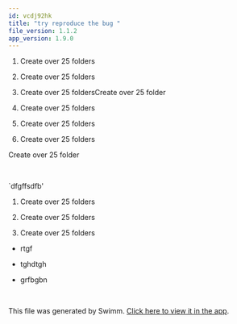 ```yaml
---
id: vcdj92hk
title: "try reproduce the bug "
file_version: 1.1.2
app_version: 1.9.0
---
```


1.  Create over 25 folders

2.  Create over 25 folders

3.  Create over 25 foldersCreate over 25 folder

4.  Create over 25 folders

5.  Create over 25 folders

6.  Create over 25 folders

Create over 25 folder

<br/>

\`dfgffsdfb'

1.  Create over 25 folders

2.  Create over 25 folders

3.  Create over 25 folders
*   rtgf

*   tghdtgh

*   grfbgbn

<br/>

This file was generated by Swimm. [Click here to view it in the app](https://swimm-web-app.web.app/repos/Z2l0aHViJTNBJTNBTm9hUmVwbyUzQSUzQU5vYW96ZXI=/docs/vcdj92hk).
